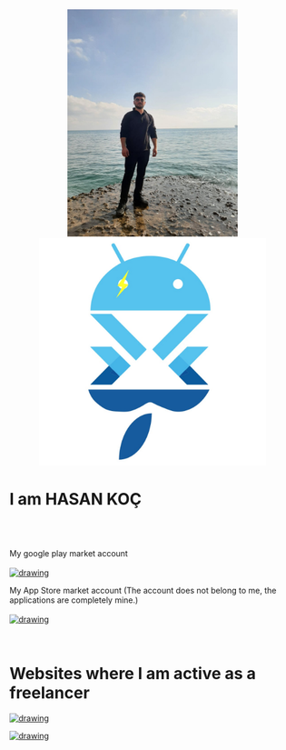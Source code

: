 
<html>
<body>
<div style="text-align:center; width:100%;">
<img src="profil.jpeg" alt="drawing" style="width:300px;  text-align=center; "/>
<img src="https://raw.githubusercontent.com/HasanKoc33/HasanKoc33/main/WhatsApp%20Image%202022-06-19%20at%2015.54.56.jpeg" alt="drawing" style="width:400px;  text-align=right; "/>

</div>
<h1>I am HASAN KOÇ</h1>


<br>
<br>
<br>
My google play market account <br><br>
<a href='https://play.google.com/store/apps/dev?id=5762596002997968277'>
<img src="https://lh3.googleusercontent.com/cjsqrWQKJQp9RFO7-hJ9AfpKzbUb_Y84vXfjlP0iRHBvladwAfXih984olktDhPnFqyZ0nu9A5jvFwOEQPXzv7hr3ce3QVsLN8kQ2Ao=s0" alt="drawing" style="width:200px;"/>
</a></p>
My App Store market account (The account does not belong to me, the applications are completely mine.) <br><br>
<a href='https://apps.apple.com/tr/developer/hakan-tirpanci/id1559712500?l=tr'>
<img src="https://developer.apple.com/assets/elements/badges/download-on-the-app-store.svg" alt="drawing" style="width:200px;"/>
</a></p>

<br>
<h1>Websites where I am active as a freelancer</h1>
<a href='https://bionluk.com/hasankoc33'>
<img src="https://gcdn.bionluk.com/site/general/bionluk_logo_gk.png" alt="drawing" style="width:200px;"/>
</a></p>

<a href='https://www.freelancer.com/u/hasankoc33'>
<img src="https://encrypted-tbn0.gstatic.com/images?q=tbn:ANd9GcRMMbpaz2DJefoC7MwnVuv10eXH5gcOrjEqJw&usqp=CAU" alt="drawing" style="width:200px;"/>
</a></p>

</body>
</html>
